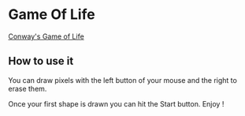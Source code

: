 # Game Of Life
[Conway's Game of Life](https://en.wikipedia.org/wiki/Conway%27s_Game_of_Life)

## How to use it

You can draw pixels with the left button of your mouse and the right to erase them.

Once your first shape is drawn you can hit the Start button. Enjoy !